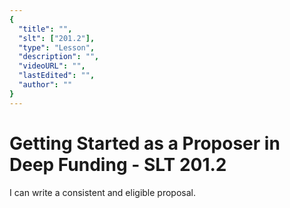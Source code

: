 ```yaml
---
{
  "title": "",
  "slt": ["201.2"],
  "type": "Lesson",
  "description": "",
  "videoURL": "",
  "lastEdited": "",
  "author": ""
}
---
```


# Getting Started as a Proposer in Deep Funding - SLT 201.2

I can write a consistent and eligible proposal.